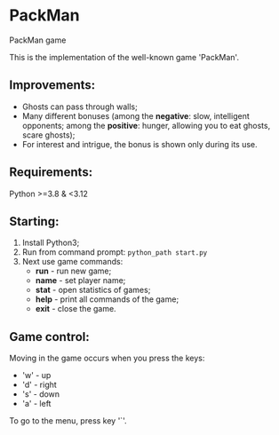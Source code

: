 # PackMan
PackMan game

This is the implementation of the well-known game 'PackMan'. 

Improvements:
-
<ul>
    <li>Ghosts can pass through walls;</li>
    <li>
    Many different bonuses (among the <b>negative</b>: slow, 
    intelligent opponents; among the <b>positive</b>: hunger, 
    allowing you to eat ghosts, scare ghosts);
    </li>
    <li>
    For interest and intrigue, the bonus is shown only during 
    its use.
    </li>
</ul>

Requirements:
-
Python >=3.8 & <3.12 

Starting:
-
<ol>
    <li>Install Python3;</li>
    <li>
        Run from command prompt: 
        <code>python_path start.py</code>
    </li>
    <li>
        Next use game commands:
            <ul>
                <li>
                    <b>run</b> - run new game;
                </li>
                <li>
                    <b>name</b> - set player name;
                </li>
                <li>
                    <b>stat</b> - open statistics of games;
                </li>
                <li>
                    <b>help</b> - print all commands of the game;
                </li>
                <li>
                    <b>exit</b> - close the game.
                </li>
            </ul>
    </li>
</ol>

Game control:
-
Moving in the game occurs when you press the keys:
    <ul>
        <li>'w' - up</li>
        <li>'d' - right</li>
        <li>'s' - down</li>
        <li>'a' - left</li>
    </ul>
To go to the menu, press key '`'.
